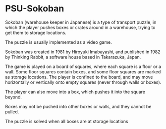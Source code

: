 # PSU-Sokoban
Sokoban (warehouse keeper in Japanese) is a type of transport puzzle, in which
the player pushes boxes or crates around in a warehouse, trying to get them to
storage locations. 

The puzzle is usually implemented as a video game.

Sokoban was created in 1981 by Hiroyuki Imabayashi, and published in 1982 by
Thinking Rabbit, a software house based in Takarazuka, Japan.

The game is played on a board of squares, where each square is a floor or
a wall. Some floor squares contain boxes, and some floor squares are marked as
storage locations.
The player is confined to the board, and may move horizontally or vertically onto empty squares (never through walls or boxes).

The player can also move into a box, which pushes it into the square beyond.

Boxes may not be pushed into other boxes or walls, and they cannot be pulled.

The puzzle is solved when all boxes are at storage locations
